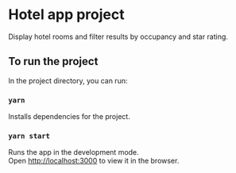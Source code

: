 # Hotel app project

Display hotel rooms and filter results by occupancy and star rating.

## To run the project

In the project directory, you can run:

### `yarn`

Installs dependencies for the project.

### `yarn start`

Runs the app in the development mode.\
Open [http://localhost:3000](http://localhost:3000) to view it in the browser.
